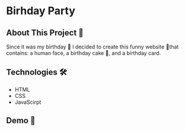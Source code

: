 # Birhday Party

## About This Project 🚀
Since it was my birthday 🥳 I decided to create this funny website 🤩that contains: a human face, a birthday cake 🎂, and a birthday card.

## Technologies 🛠️
- HTML
- CSS
- JavaScirpt

## Demo 📸
